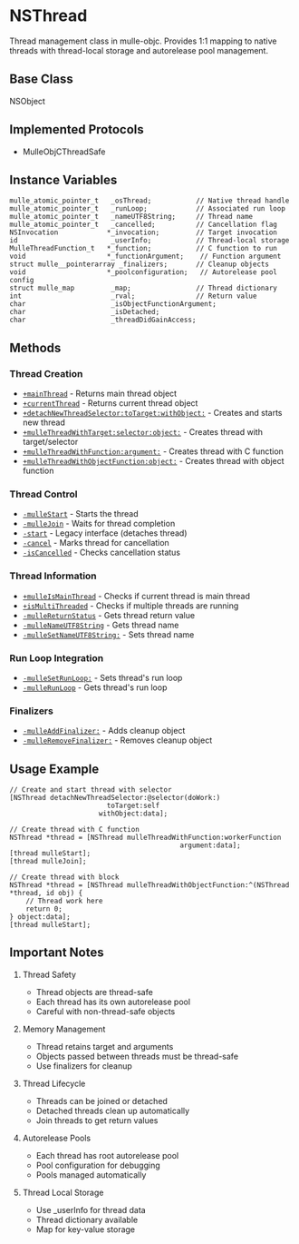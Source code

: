# NSThread

Thread management class in mulle-objc. Provides 1:1 mapping to native threads with thread-local storage and autorelease pool management.

## Base Class
NSObject

## Implemented Protocols
- MulleObjCThreadSafe

## Instance Variables
```objc
mulle_atomic_pointer_t   _osThread;           // Native thread handle
mulle_atomic_pointer_t   _runLoop;            // Associated run loop
mulle_atomic_pointer_t   _nameUTF8String;     // Thread name
mulle_atomic_pointer_t   _cancelled;          // Cancellation flag
NSInvocation            *_invocation;         // Target invocation
id                       _userInfo;           // Thread-local storage
MulleThreadFunction_t   *_function;           // C function to run
void                    *_functionArgument;    // Function argument
struct mulle__pointerarray _finalizers;       // Cleanup objects
void                    *_poolconfiguration;   // Autorelease pool config
struct mulle_map         _map;                // Thread dictionary
int                      _rval;               // Return value
char                     _isObjectFunctionArgument;
char                     _isDetached;
char                     _threadDidGainAccess;
```

## Methods

### Thread Creation
- [`+mainThread`](https://www.perplexity.ai/search?q=Please+create+some+detailed+API+documentation+for+the+method+mainThread+of+NSThread+of+the+MulleObjC+project+https://github.com/mulle-objc/MulleObjC.+You+will+find+source+code+probably+at+https://github.com/mulle-objc/MulleObjC/blob/master/src/class/NSThread.m+and+the+header+at+https://github.com/mulle-objc/MulleObjC/blob/master/src/class/NSThread.h+and+there+may+also+be+tests+for+it+in+the+test/+folder) - Returns main thread object
- [`+currentThread`](https://www.perplexity.ai/search?q=Please+create+some+detailed+API+documentation+for+the+method+currentThread+of+NSThread+of+the+MulleObjC+project+https://github.com/mulle-objc/MulleObjC.+You+will+find+source+code+probably+at+https://github.com/mulle-objc/MulleObjC/blob/master/src/class/NSThread.m+and+the+header+at+https://github.com/mulle-objc/MulleObjC/blob/master/src/class/NSThread.h+and+there+may+also+be+tests+for+it+in+the+test/+folder) - Returns current thread object
- [`+detachNewThreadSelector:toTarget:withObject:`](https://www.perplexity.ai/search?q=Please+create+some+detailed+API+documentation+for+the+method+detachNewThreadSelector:toTarget:withObject+of+NSThread+of+the+MulleObjC+project+https://github.com/mulle-objc/MulleObjC.+You+will+find+source+code+probably+at+https://github.com/mulle-objc/MulleObjC/blob/master/src/class/NSThread.m+and+the+header+at+https://github.com/mulle-objc/MulleObjC/blob/master/src/class/NSThread.h+and+there+may+also+be+tests+for+it+in+the+test/+folder) - Creates and starts new thread
- [`+mulleThreadWithTarget:selector:object:`](https://www.perplexity.ai/search?q=Please+create+some+detailed+API+documentation+for+the+method+mulleThreadWithTarget:selector:object+of+NSThread+of+the+MulleObjC+project+https://github.com/mulle-objc/MulleObjC.+You+will+find+source+code+probably+at+https://github.com/mulle-objc/MulleObjC/blob/master/src/class/NSThread.m+and+the+header+at+https://github.com/mulle-objc/MulleObjC/blob/master/src/class/NSThread.h+and+there+may+also+be+tests+for+it+in+the+test/+folder) - Creates thread with target/selector
- [`+mulleThreadWithFunction:argument:`](https://www.perplexity.ai/search?q=Please+create+some+detailed+API+documentation+for+the+method+mulleThreadWithFunction:argument+of+NSThread+of+the+MulleObjC+project+https://github.com/mulle-objc/MulleObjC.+You+will+find+source+code+probably+at+https://github.com/mulle-objc/MulleObjC/blob/master/src/class/NSThread.m+and+the+header+at+https://github.com/mulle-objc/MulleObjC/blob/master/src/class/NSThread.h+and+there+may+also+be+tests+for+it+in+the+test/+folder) - Creates thread with C function
- [`+mulleThreadWithObjectFunction:object:`](https://www.perplexity.ai/search?q=Please+create+some+detailed+API+documentation+for+the+method+mulleThreadWithObjectFunction:object+of+NSThread+of+the+MulleObjC+project+https://github.com/mulle-objc/MulleObjC.+You+will+find+source+code+probably+at+https://github.com/mulle-objc/MulleObjC/blob/master/src/class/NSThread.m+and+the+header+at+https://github.com/mulle-objc/MulleObjC/blob/master/src/class/NSThread.h+and+there+may+also+be+tests+for+it+in+the+test/+folder) - Creates thread with object function

### Thread Control
- [`-mulleStart`](https://www.perplexity.ai/search?q=Please+create+some+detailed+API+documentation+for+the+method+mulleStart+of+NSThread+of+the+MulleObjC+project+https://github.com/mulle-objc/MulleObjC.+You+will+find+source+code+probably+at+https://github.com/mulle-objc/MulleObjC/blob/master/src/class/NSThread.m+and+the+header+at+https://github.com/mulle-objc/MulleObjC/blob/master/src/class/NSThread.h+and+there+may+also+be+tests+for+it+in+the+test/+folder) - Starts the thread
- [`-mulleJoin`](https://www.perplexity.ai/search?q=Please+create+some+detailed+API+documentation+for+the+method+mulleJoin+of+NSThread+of+the+MulleObjC+project+https://github.com/mulle-objc/MulleObjC.+You+will+find+source+code+probably+at+https://github.com/mulle-objc/MulleObjC/blob/master/src/class/NSThread.m+and+the+header+at+https://github.com/mulle-objc/MulleObjC/blob/master/src/class/NSThread.h+and+there+may+also+be+tests+for+it+in+the+test/+folder) - Waits for thread completion
- [`-start`](https://www.perplexity.ai/search?q=Please+create+some+detailed+API+documentation+for+the+method+start+of+NSThread+of+the+MulleObjC+project+https://github.com/mulle-objc/MulleObjC.+You+will+find+source+code+probably+at+https://github.com/mulle-objc/MulleObjC/blob/master/src/class/NSThread.m+and+the+header+at+https://github.com/mulle-objc/MulleObjC/blob/master/src/class/NSThread.h+and+there+may+also+be+tests+for+it+in+the+test/+folder) - Legacy interface (detaches thread)
- [`-cancel`](https://www.perplexity.ai/search?q=Please+create+some+detailed+API+documentation+for+the+method+cancel+of+NSThread+of+the+MulleObjC+project+https://github.com/mulle-objc/MulleObjC.+You+will+find+source+code+probably+at+https://github.com/mulle-objc/MulleObjC/blob/master/src/class/NSThread.m+and+the+header+at+https://github.com/mulle-objc/MulleObjC/blob/master/src/class/NSThread.h+and+there+may+also+be+tests+for+it+in+the+test/+folder) - Marks thread for cancellation
- [`-isCancelled`](https://www.perplexity.ai/search?q=Please+create+some+detailed+API+documentation+for+the+method+isCancelled+of+NSThread+of+the+MulleObjC+project+https://github.com/mulle-objc/MulleObjC.+You+will+find+source+code+probably+at+https://github.com/mulle-objc/MulleObjC/blob/master/src/class/NSThread.m+and+the+header+at+https://github.com/mulle-objc/MulleObjC/blob/master/src/class/NSThread.h+and+there+may+also+be+tests+for+it+in+the+test/+folder) - Checks cancellation status

### Thread Information
- [`+mulleIsMainThread`](https://www.perplexity.ai/search?q=Please+create+some+detailed+API+documentation+for+the+method+mulleIsMainThread+of+NSThread+of+the+MulleObjC+project+https://github.com/mulle-objc/MulleObjC.+You+will+find+source+code+probably+at+https://github.com/mulle-objc/MulleObjC/blob/master/src/class/NSThread.m+and+the+header+at+https://github.com/mulle-objc/MulleObjC/blob/master/src/class/NSThread.h+and+there+may+also+be+tests+for+it+in+the+test/+folder) - Checks if current thread is main thread
- [`+isMultiThreaded`](https://www.perplexity.ai/search?q=Please+create+some+detailed+API+documentation+for+the+method+isMultiThreaded+of+NSThread+of+the+MulleObjC+project+https://github.com/mulle-objc/MulleObjC.+You+will+find+source+code+probably+at+https://github.com/mulle-objc/MulleObjC/blob/master/src/class/NSThread.m+and+the+header+at+https://github.com/mulle-objc/MulleObjC/blob/master/src/class/NSThread.h+and+there+may+also+be+tests+for+it+in+the+test/+folder) - Checks if multiple threads are running
- [`-mulleReturnStatus`](https://www.perplexity.ai/search?q=Please+create+some+detailed+API+documentation+for+the+method+mulleReturnStatus+of+NSThread+of+the+MulleObjC+project+https://github.com/mulle-objc/MulleObjC.+You+will+find+source+code+probably+at+https://github.com/mulle-objc/MulleObjC/blob/master/src/class/NSThread.m+and+the+header+at+https://github.com/mulle-objc/MulleObjC/blob/master/src/class/NSThread.h+and+there+may+also+be+tests+for+it+in+the+test/+folder) - Gets thread return value
- [`-mulleNameUTF8String`](https://www.perplexity.ai/search?q=Please+create+some+detailed+API+documentation+for+the+method+mulleNameUTF8String+of+NSThread+of+the+MulleObjC+project+https://github.com/mulle-objc/MulleObjC.+You+will+find+source+code+probably+at+https://github.com/mulle-objc/MulleObjC/blob/master/src/class/NSThread.m+and+the+header+at+https://github.com/mulle-objc/MulleObjC/blob/master/src/class/NSThread.h+and+there+may+also+be+tests+for+it+in+the+test/+folder) - Gets thread name
- [`-mulleSetNameUTF8String:`](https://www.perplexity.ai/search?q=Please+create+some+detailed+API+documentation+for+the+method+mulleSetNameUTF8String+of+NSThread+of+the+MulleObjC+project+https://github.com/mulle-objc/MulleObjC.+You+will+find+source+code+probably+at+https://github.com/mulle-objc/MulleObjC/blob/master/src/class/NSThread.m+and+the+header+at+https://github.com/mulle-objc/MulleObjC/blob/master/src/class/NSThread.h+and+there+may+also+be+tests+for+it+in+the+test/+folder) - Sets thread name

### Run Loop Integration
- [`-mulleSetRunLoop:`](https://www.perplexity.ai/search?q=Please+create+some+detailed+API+documentation+for+the+method+mulleSetRunLoop+of+NSThread+of+the+MulleObjC+project+https://github.com/mulle-objc/MulleObjC.+You+will+find+source+code+probably+at+https://github.com/mulle-objc/MulleObjC/blob/master/src/class/NSThread.m+and+the+header+at+https://github.com/mulle-objc/MulleObjC/blob/master/src/class/NSThread.h+and+there+may+also+be+tests+for+it+in+the+test/+folder) - Sets thread's run loop
- [`-mulleRunLoop`](https://www.perplexity.ai/search?q=Please+create+some+detailed+API+documentation+for+the+method+mulleRunLoop+of+NSThread+of+the+MulleObjC+project+https://github.com/mulle-objc/MulleObjC.+You+will+find+source+code+probably+at+https://github.com/mulle-objc/MulleObjC/blob/master/src/class/NSThread.m+and+the+header+at+https://github.com/mulle-objc/MulleObjC/blob/master/src/class/NSThread.h+and+there+may+also+be+tests+for+it+in+the+test/+folder) - Gets thread's run loop

### Finalizers
- [`-mulleAddFinalizer:`](https://www.perplexity.ai/search?q=Please+create+some+detailed+API+documentation+for+the+method+mulleAddFinalizer+of+NSThread+of+the+MulleObjC+project+https://github.com/mulle-objc/MulleObjC.+You+will+find+source+code+probably+at+https://github.com/mulle-objc/MulleObjC/blob/master/src/class/NSThread.m+and+the+header+at+https://github.com/mulle-objc/MulleObjC/blob/master/src/class/NSThread.h+and+there+may+also+be+tests+for+it+in+the+test/+folder) - Adds cleanup object
- [`-mulleRemoveFinalizer:`](https://www.perplexity.ai/search?q=Please+create+some+detailed+API+documentation+for+the+method+mulleRemoveFinalizer+of+NSThread+of+the+MulleObjC+project+https://github.com/mulle-objc/MulleObjC.+You+will+find+source+code+probably+at+https://github.com/mulle-objc/MulleObjC/blob/master/src/class/NSThread.m+and+the+header+at+https://github.com/mulle-objc/MulleObjC/blob/master/src/class/NSThread.h+and+there+may+also+be+tests+for+it+in+the+test/+folder) - Removes cleanup object

## Usage Example

```objc
// Create and start thread with selector
[NSThread detachNewThreadSelector:@selector(doWork:)
                        toTarget:self
                      withObject:data];

// Create thread with C function
NSThread *thread = [NSThread mulleThreadWithFunction:workerFunction 
                                          argument:data];
[thread mulleStart];
[thread mulleJoin];

// Create thread with block
NSThread *thread = [NSThread mulleThreadWithObjectFunction:^(NSThread *thread, id obj) {
    // Thread work here
    return 0;
} object:data];
[thread mulleStart];
```

## Important Notes

1. Thread Safety
   - Thread objects are thread-safe
   - Each thread has its own autorelease pool
   - Careful with non-thread-safe objects

2. Memory Management
   - Thread retains target and arguments
   - Objects passed between threads must be thread-safe
   - Use finalizers for cleanup

3. Thread Lifecycle
   - Threads can be joined or detached
   - Detached threads clean up automatically
   - Join threads to get return values

4. Autorelease Pools
   - Each thread has root autorelease pool
   - Pool configuration for debugging
   - Pools managed automatically

5. Thread Local Storage
   - Use _userInfo for thread data
   - Thread dictionary available
   - Map for key-value storage
